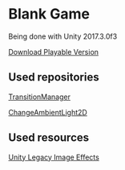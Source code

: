 # Blank Game
Being done with Unity 2017.3.0f3

[Download Playable Version](https://drive.google.com/uc?id=11DyBIZMj2kleEyn5gbBcqgYHlflsPsxK&export=download)

## Used repositories
[TransitionManager](https://github.com/LightGive/TransitionManager)

[ChangeAmbientLight2D](https://github.com/kardoso/ChangeAmbientLight2D)

## Used resources
[Unity Legacy Image Effects](https://assetstore.unity.com/packages/essentials/legacy-image-effects-83913)
